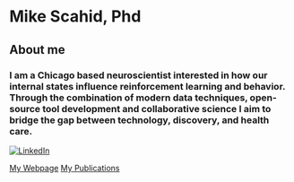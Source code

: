 # Mike Scahid, Phd
## About me
### I am a Chicago based neuroscientist interested in how our internal states influence reinforcement learning and behavior. Through the combination of modern data techniques, open-source tool development and collaborative science I aim to bridge the gap between technology, discovery, and health care.

[![LinkedIn](badge_url)](https://www.linkedin.com/in/your-profile-url/)

[My Webpage](https://mikeschaidphd.com)   [My Publications](https://scholar.google.com/citations?user=yxboSJMAAAAJ&hl=en)
